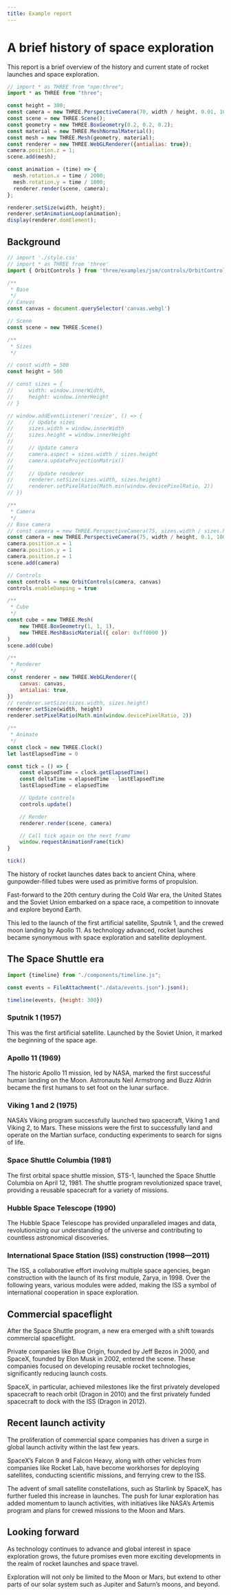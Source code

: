```yaml
---
title: Example report
---
```


# A brief history of space exploration

This report is a brief overview of the history and current state of rocket launches and space exploration.

```js echo
// import * as THREE from "npm:three";
import * as THREE from "three";

const height = 300;
const camera = new THREE.PerspectiveCamera(70, width / height, 0.01, 10);
const scene = new THREE.Scene();
const geometry = new THREE.BoxGeometry(0.2, 0.2, 0.2);
const material = new THREE.MeshNormalMaterial();
const mesh = new THREE.Mesh(geometry, material);
const renderer = new THREE.WebGLRenderer({antialias: true});
camera.position.z = 1;
scene.add(mesh);

const animation = (time) => {
  mesh.rotation.x = time / 2000;
  mesh.rotation.y = time / 1000;
  renderer.render(scene, camera);
};

renderer.setSize(width, height);
renderer.setAnimationLoop(animation);
display(renderer.domElement);
```


## Background

<div>
    <canvas class="webgl"></canvas>
</div>

```js echo
// import './style.css'
// import * as THREE from 'three'
import { OrbitControls } from 'three/examples/jsm/controls/OrbitControls.js'

/**
 * Base
 */
// Canvas
const canvas = document.querySelector('canvas.webgl')

// Scene
const scene = new THREE.Scene()

/**
 * Sizes
 */

// const width = 500
const height = 500

// const sizes = {
//     width: window.innerWidth,
//     height: window.innerHeight
// }

// window.addEventListener('resize', () => {
//     // Update sizes
//     sizes.width = window.innerWidth
//     sizes.height = window.innerHeight
//
//     // Update camera
//     camera.aspect = sizes.width / sizes.height
//     camera.updateProjectionMatrix()
//
//     // Update renderer
//     renderer.setSize(sizes.width, sizes.height)
//     renderer.setPixelRatio(Math.min(window.devicePixelRatio, 2))
// })

/**
 * Camera
 */
// Base camera
// const camera = new THREE.PerspectiveCamera(75, sizes.width / sizes.height, 0.1, 100)
const camera = new THREE.PerspectiveCamera(75, width / height, 0.1, 100)
camera.position.x = 1
camera.position.y = 1
camera.position.z = 1
scene.add(camera)

// Controls
const controls = new OrbitControls(camera, canvas)
controls.enableDamping = true

/**
 * Cube
 */
const cube = new THREE.Mesh(
    new THREE.BoxGeometry(1, 1, 1),
    new THREE.MeshBasicMaterial({ color: 0xff0000 })
)
scene.add(cube)

/**
 * Renderer
 */
const renderer = new THREE.WebGLRenderer({
    canvas: canvas,
    antialias: true,
})
// renderer.setSize(sizes.width, sizes.height)
renderer.setSize(width, height)
renderer.setPixelRatio(Math.min(window.devicePixelRatio, 2))

/**
 * Animate
 */
const clock = new THREE.Clock()
let lastElapsedTime = 0

const tick = () => {
    const elapsedTime = clock.getElapsedTime()
    const deltaTime = elapsedTime - lastElapsedTime
    lastElapsedTime = elapsedTime

    // Update controls
    controls.update()

    // Render
    renderer.render(scene, camera)

    // Call tick again on the next frame
    window.requestAnimationFrame(tick)
}

tick()
```

The history of rocket launches dates back to ancient China, where gunpowder-filled tubes were used as primitive forms of propulsion.

Fast-forward to the 20th century during the Cold War era, the United States and the Soviet Union embarked on a space race, a competition to innovate and explore beyond Earth.

This led to the launch of the first artificial satellite, Sputnik 1, and the crewed moon landing by Apollo 11. As technology advanced, rocket launches became synonymous with space exploration and satellite deployment.

## The Space Shuttle era

```js
import {timeline} from "./components/timeline.js";
```

```js
const events = FileAttachment("./data/events.json").json();
```

```js
timeline(events, {height: 300})
```

### Sputnik 1 (1957)

This was the first artificial satellite. Launched by the Soviet Union, it marked the beginning of the space age.

### Apollo 11 (1969)

The historic Apollo 11 mission, led by NASA, marked the first successful human landing on the Moon. Astronauts Neil Armstrong and Buzz Aldrin became the first humans to set foot on the lunar surface.

### Viking 1 and 2 (1975)

NASA’s Viking program successfully launched two spacecraft, Viking 1 and Viking 2, to Mars. These missions were the first to successfully land and operate on the Martian surface, conducting experiments to search for signs of life.

### Space Shuttle Columbia (1981)

The first orbital space shuttle mission, STS-1, launched the Space Shuttle Columbia on April 12, 1981. The shuttle program revolutionized space travel, providing a reusable spacecraft for a variety of missions.

### Hubble Space Telescope (1990)

The Hubble Space Telescope has provided unparalleled images and data, revolutionizing our understanding of the universe and contributing to countless astronomical discoveries.

### International Space Station (ISS) construction (1998—2011)

The ISS, a collaborative effort involving multiple space agencies, began construction with the launch of its first module, Zarya, in 1998. Over the following years, various modules were added, making the ISS a symbol of international cooperation in space exploration.

## Commercial spaceflight

After the Space Shuttle program, a new era emerged with a shift towards commercial spaceflight.

Private companies like Blue Origin, founded by Jeff Bezos in 2000, and SpaceX, founded by Elon Musk in 2002, entered the scene. These companies focused on developing reusable rocket technologies, significantly reducing launch costs.

SpaceX, in particular, achieved milestones like the first privately developed spacecraft to reach orbit (Dragon in 2010) and the first privately funded spacecraft to dock with the ISS (Dragon in 2012).

## Recent launch activity

The proliferation of commercial space companies has driven a surge in global launch activity within the last few years.

SpaceX’s Falcon 9 and Falcon Heavy, along with other vehicles from companies like Rocket Lab, have become workhorses for deploying satellites, conducting scientific missions, and ferrying crew to the ISS.

The advent of small satellite constellations, such as Starlink by SpaceX, has further fueled this increase in launches. The push for lunar exploration has added momentum to launch activities, with initiatives like NASA’s Artemis program and plans for crewed missions to the Moon and Mars.

## Looking forward

As technology continues to advance and global interest in space exploration grows, the future promises even more exciting developments in the realm of rocket launches and space travel.

Exploration will not only be limited to the Moon or Mars, but extend to other parts of our solar system such as Jupiter and Saturn’s moons, and beyond.

